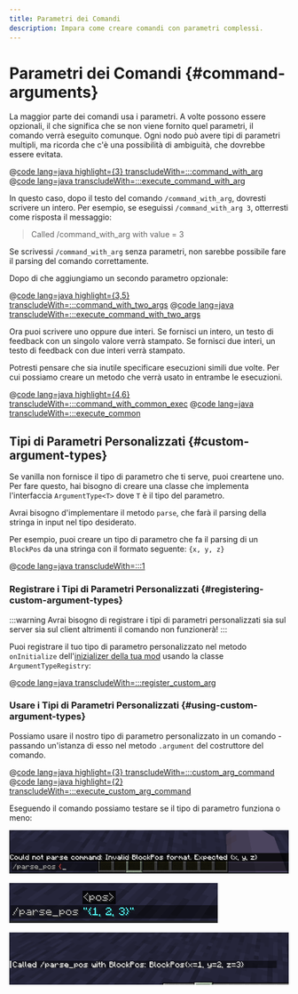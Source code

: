 ```yaml
---
title: Parametri dei Comandi
description: Impara come creare comandi con parametri complessi.
---
```


# Parametri dei Comandi {#command-arguments}

La maggior parte dei comandi usa i parametri. A volte possono essere opzionali, il che significa che se non viene fornito quel parametri, il comando verrà eseguito comunque. Ogni nodo può avere tipi di parametri multipli, ma ricorda che c'è una possibilità di ambiguità, che dovrebbe essere evitata.

@[code lang=java highlight={3} transcludeWith=:::command_with_arg](@/reference/latest/src/main/java/com/example/docs/command/FabricDocsReferenceCommands.java)
@[code lang=java transcludeWith=:::execute_command_with_arg](@/reference/latest/src/main/java/com/example/docs/command/FabricDocsReferenceCommands.java)

In questo caso, dopo il testo del comando `/command_with_arg`, dovresti scrivere un intero. Per esempio, se eseguissi `/command_with_arg 3`, otterresti come risposta il messaggio:

> Called /command_with_arg with value = 3

Se scrivessi `/command_with_arg` senza parametri, non sarebbe possibile fare il parsing del comando correttamente.

Dopo di che aggiungiamo un secondo parametro opzionale:

@[code lang=java highlight={3,5} transcludeWith=:::command_with_two_args](@/reference/latest/src/main/java/com/example/docs/command/FabricDocsReferenceCommands.java)
@[code lang=java transcludeWith=:::execute_command_with_two_args](@/reference/latest/src/main/java/com/example/docs/command/FabricDocsReferenceCommands.java)

Ora puoi scrivere uno oppure due interi. Se fornisci un intero, un testo di feedback con un singolo valore verrà stampato. Se fornisci due interi, un testo di feedback con due interi verrà stampato.

Potresti pensare che sia inutile specificare esecuzioni simili due volte. Per cui possiamo creare un metodo che verrà usato in entrambe le esecuzioni.

@[code lang=java highlight={4,6} transcludeWith=:::command_with_common_exec](@/reference/latest/src/main/java/com/example/docs/command/FabricDocsReferenceCommands.java)
@[code lang=java transcludeWith=:::execute_common](@/reference/latest/src/main/java/com/example/docs/command/FabricDocsReferenceCommands.java)

## Tipi di Parametri Personalizzati {#custom-argument-types}

Se vanilla non fornisce il tipo di parametro che ti serve, puoi creartene uno. Per fare questo, hai bisogno di creare una classe che implementa l'interfaccia `ArgumentType<T>` dove `T` è il tipo del parametro.

Avrai bisogno d'implementare il metodo `parse`, che farà il parsing della stringa in input nel tipo desiderato.

Per esempio, puoi creare un tipo di parametro che fa il parsing di un `BlockPos` da una stringa con il formato seguente: `{x, y, z}`

@[code lang=java transcludeWith=:::1](@/reference/latest/src/main/java/com/example/docs/command/BlockPosArgumentType.java)

### Registrare i Tipi di Parametri Personalizzati {#registering-custom-argument-types}

:::warning
Avrai bisogno di registrare i tipi di parametri personalizzati sia sul server sia sul client altrimenti il comando non funzionerà!
:::

Puoi registrare il tuo tipo di parametro personalizzato nel metodo `onInitialize` dell'[inizializer della tua mod](./getting-started/project-structure#entrypoints) usando la classe `ArgumentTypeRegistry`:

@[code lang=java transcludeWith=:::register_custom_arg](@/reference/latest/src/main/java/com/example/docs/command/FabricDocsReferenceCommands.java)

### Usare i Tipi di Parametri Personalizzati {#using-custom-argument-types}

Possiamo usare il nostro tipo di parametro personalizzato in un comando - passando un'istanza di esso nel metodo `.argument` del costruttore del comando.

@[code lang=java highlight={3} transcludeWith=:::custom_arg_command](@/reference/latest/src/main/java/com/example/docs/command/FabricDocsReferenceCommands.java)
@[code lang=java highlight={2} transcludeWith=:::execute_custom_arg_command](@/reference/latest/src/main/java/com/example/docs/command/FabricDocsReferenceCommands.java)

Eseguendo il comando possiamo testare se il tipo di parametro funziona o meno:

![Parametro non valido](/assets/develop/commands/custom-arguments_fail.png)

![Parametro valido](/assets/develop/commands/custom-arguments_valid.png)

![Risultato del Comando](/assets/develop/commands/custom-arguments_result.png)

